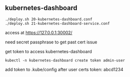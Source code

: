 

## kubernetes-dashboard

```
./deploy.sh 20-kubernetes-dashboard.conf
./deploy.sh 21-kubernetes-dashboard-service.conf
```

access at https://127.0.0.1:30002/

need secret passphrase to get past cert issue

get token to access kubernetes-dashboard

```
kubectl -n kubernetes-dashboard create token admin-user
```

add token to .kube/config after user certs 
token: abcd1234

